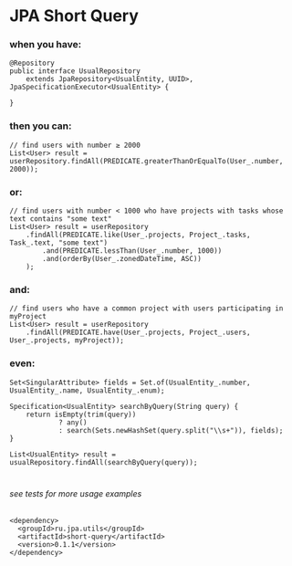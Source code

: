 # JPA Short Query

### when you have:

    @Repository
    public interface UsualRepository
        extends JpaRepository<UsualEntity, UUID>, JpaSpecificationExecutor<UsualEntity> {

    }

### then you can:

    // find users with number ≥ 2000
    List<User> result = userRepository.findAll(PREDICATE.greaterThanOrEqualTo(User_.number, 2000));

### or:

    // find users with number < 1000 who have projects with tasks whose text contains "some text"
    List<User> result = userRepository
        .findAll(PREDICATE.like(User_.projects, Project_.tasks, Task_.text, "some text")
            .and(PREDICATE.lessThan(User_.number, 1000))
            .and(orderBy(User_.zonedDateTime, ASC))
        );

### and:

    // find users who have a common project with users participating in myProject
    List<User> result = userRepository
        .findAll(PREDICATE.have(User_.projects, Project_.users, User_.projects, myProject));

### even:

    Set<SingularAttribute> fields = Set.of(UsualEntity_.number, UsualEntity_.name, UsualEntity_.enum);

    Specification<UsualEntity> searchByQuery(String query) {
        return isEmpty(trim(query))
                ? any()
                : search(Sets.newHashSet(query.split("\\s+")), fields);
    }

    List<UsualEntity> result = usualRepository.findAll(searchByQuery(query));

#
###### see tests for more usage examples

    <dependency>
      <groupId>ru.jpa.utils</groupId>
      <artifactId>short-query</artifactId>
      <version>0.1.1</version>
    </dependency>
